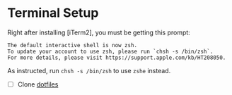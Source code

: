 # Terminal Setup

Right after installing [iTerm2], you must be getting this prompt:
```
The default interactive shell is now zsh.
To update your account to use zsh, please run `chsh -s /bin/zsh`.
For more details, please visit https://support.apple.com/kb/HT208050.
```
As instructed, run `chsh -s /bin/zsh` to use `zshe` instead.

- [ ] Clone [dotfiles](https://github.com/zainfathoni/dotfiles)